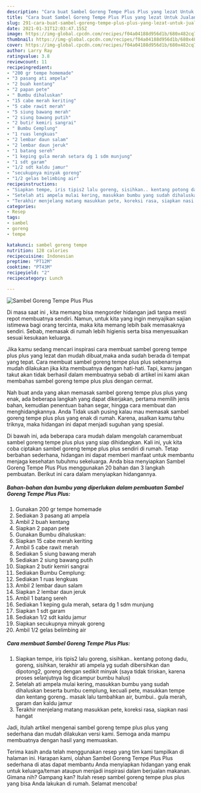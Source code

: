 ```yaml
---
description: "Cara buat Sambel Goreng Tempe Plus Plus yang lezat Untuk Jualan"
title: "Cara buat Sambel Goreng Tempe Plus Plus yang lezat Untuk Jualan"
slug: 291-cara-buat-sambel-goreng-tempe-plus-plus-yang-lezat-untuk-jualan
date: 2021-01-31T12:03:47.155Z
image: https://img-global.cpcdn.com/recipes/f04a04188d956d1b/680x482cq70/sambel-goreng-tempe-plus-plus-foto-resep-utama.jpg
thumbnail: https://img-global.cpcdn.com/recipes/f04a04188d956d1b/680x482cq70/sambel-goreng-tempe-plus-plus-foto-resep-utama.jpg
cover: https://img-global.cpcdn.com/recipes/f04a04188d956d1b/680x482cq70/sambel-goreng-tempe-plus-plus-foto-resep-utama.jpg
author: Larry Ray
ratingvalue: 3.8
reviewcount: 11
recipeingredient:
- "200 gr tempe homemade"
- "3 pasang ati ampela"
- "2 buah kentang"
- "2 papan pete"
- " Bumbu dihaluskan"
- "15 cabe merah keriting"
- "5 cabe rawit merah"
- "5 siung bawang merah"
- "2 siung bawang putih"
- "2 butir kemiri sangrai"
- " Bumbu Cemplung"
- "1 ruas lengkuas"
- "2 lembar daun salam"
- "2 lembar daun jeruk"
- "1 batang sereh"
- "1 keping gula merah setara dg 1 sdm munjung"
- "1 sdt garam"
- "1/2 sdt kaldu jamur"
- "secukupnya minyak goreng"
- "1/2 gelas belimbing air"
recipeinstructions:
- "Siapkan tempe, iris tipis2 lalu goreng, sisihkan.. kentang potong dadu, goreng, sisihkan, terakhir ati ampela yg sudah dibersihkan dan dipotong2, goreng dengan sedikit minyak (saya tidak tiriskan, karena proses selanjutnya lsg dicampur bumbu halus)"
- "Setelah ati ampela mulai kering, masukkan bumbu yang sudah dihaluskan beserta bumbu cemplung, kecuali pete, masukkan tempe dan kentang goreng.. masak lalu tambahkan air, bumbui.. gula merah, garam dan kaldu jamur"
- "Terakhir menjelang matang masukkan pete, koreksi rasa, siapkan nasi hangat"
categories:
- Resep
tags:
- sambel
- goreng
- tempe

katakunci: sambel goreng tempe 
nutrition: 128 calories
recipecuisine: Indonesian
preptime: "PT12M"
cooktime: "PT43M"
recipeyield: "2"
recipecategory: Lunch

---
```



![Sambel Goreng Tempe Plus Plus](https://img-global.cpcdn.com/recipes/f04a04188d956d1b/680x482cq70/sambel-goreng-tempe-plus-plus-foto-resep-utama.jpg)

Di masa  saat ini , kita memang bisa mengorder hidangan jadi tanpa mesti repot membuatnya sendiri. Namun, untuk kita yang ingin menyajikan sajian istimewa bagi orang tercinta, maka kita memang lebih baik memasaknya sendiri. Sebab, memasak di rumah lebih higienis serta bisa menyesuaikan sesuai kesukaan keluarga.

Jika kamu sedang mencari inspirasi cara membuat sambel goreng tempe plus plus yang lezat dan mudah dibuat,maka anda sudah berada di tempat yang tepat. Cara membuat sambel goreng tempe plus plus  sebenarnya mudah dilakukan jika kita membuatnya dengan hati-hati. Tapi, kamu jangan takut akan tidak berhasil dalam membuatnya 
sebab di artikel ini kami akan membahas sambel goreng tempe plus plus dengan cermat.  



Nah buat anda yang akan memasak sambel goreng tempe plus plus yang enak, ada beberapa langkah yang dapat dikerjakan, pertama memilih jenis bahan, kemudian penentuan bahan segar, hingga cara membuat dan menghidangkannya. Anda Tidak usah pusing kalau mau memasak sambel goreng tempe plus plus yang enak di rumah. Karena, asalkan kamu  tahu triknya, maka hidangan ini dapat menjadi suguhan yang spesial.

Di bawah ini, ada beberapa cara mudah dalam mengolah caramembuat sambel goreng tempe plus plus yang siap dihidangkan. Kali ini, yuk kita coba ciptakan sambel goreng tempe plus plus sendiri di rumah. Tetap berbahan sederhana, hidangan ini dapat memberi manfaat untuk membantu menjaga kesehatan tubuhmu sekeluarga. Anda bisa menyiapkan Sambel Goreng Tempe Plus Plus menggunakan 20 bahan dan 3 langkah pembuatan. Berikut ini cara dalam menyiapkan hidangannya.

<!--inarticleads1-->

##### Bahan-bahan dan bumbu yang diperlukan dalam pembuatan Sambel Goreng Tempe Plus Plus:

1. Gunakan 200 gr tempe homemade
1. Sediakan 3 pasang ati ampela
1. Ambil 2 buah kentang
1. Siapkan 2 papan pete
1. Gunakan  Bumbu dihaluskan:
1. Siapkan 15 cabe merah keriting
1. Ambil 5 cabe rawit merah
1. Sediakan 5 siung bawang merah
1. Sediakan 2 siung bawang putih
1. Siapkan 2 butir kemiri sangrai
1. Sediakan  Bumbu Cemplung:
1. Sediakan 1 ruas lengkuas
1. Ambil 2 lembar daun salam
1. Siapkan 2 lembar daun jeruk
1. Ambil 1 batang sereh
1. Sediakan 1 keping gula merah, setara dg 1 sdm munjung
1. Siapkan 1 sdt garam
1. Sediakan 1/2 sdt kaldu jamur
1. Siapkan secukupnya minyak goreng
1. Ambil 1/2 gelas belimbing air




<!--inarticleads2-->

##### Cara membuat Sambel Goreng Tempe Plus Plus:

1. Siapkan tempe, iris tipis2 lalu goreng, sisihkan.. kentang potong dadu, goreng, sisihkan, terakhir ati ampela yg sudah dibersihkan dan dipotong2, goreng dengan sedikit minyak (saya tidak tiriskan, karena proses selanjutnya lsg dicampur bumbu halus)
1. Setelah ati ampela mulai kering, masukkan bumbu yang sudah dihaluskan beserta bumbu cemplung, kecuali pete, masukkan tempe dan kentang goreng.. masak lalu tambahkan air, bumbui.. gula merah, garam dan kaldu jamur
1. Terakhir menjelang matang masukkan pete, koreksi rasa, siapkan nasi hangat




Jadi, itulah artikel mengenai  sambel goreng tempe plus plus  yang sederhana dan mudah dilakukan versi kami. Semoga anda mampu membuatnya dengan hasil yang memuaskan. 

Terima kasih anda telah menggunakan resep yang tim kami tampilkan di halaman ini. Harapan kami, olahan  Sambel Goreng Tempe Plus Plus sederhana di atas dapat membantu Anda menyiapkan hidangan yang enak untuk keluarga/teman ataupun menjadi inspirasi dalam berjualan makanan. Gimana nih? Gampang kan? Itulah resep sambel goreng tempe plus plus yang bisa Anda lakukan di rumah. Selamat mencoba!

